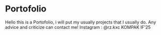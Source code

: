 # Portofolio
Hello this is a Portofolio, i will put my usually projects that I usually do. Any advice and criticize can contact me! Instagram : @rz.kxc
KOMPAK IF'25
